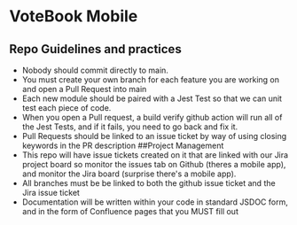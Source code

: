 # VoteBook Mobile
## Repo Guidelines and practices
- Nobody should commit directly to main. 
- You must create your own branch for each feature you are working on and open a Pull Request into main
- Each new module should be paired with a Jest Test so that we can unit test each piece of code. 
- When you open a Pull request, a build verify github action will run all of the Jest Tests, and if it fails, you need to go back and fix it. 
- Pull Requests should be linked to an issue ticket by way of using closing keywords in the PR description
##Project Management
- This repo will have issue tickets created on it that are linked with our Jira project board so monitor the issues tab on Github (theres a mobile app), and monitor the Jira board (surprise there's a mobile app).
- All branches must be be linked to both the github issue ticket and the Jira issue ticket
- Documentation will be written within your code in standard JSDOC form, and in the form of Confluence pages that you MUST fill out
